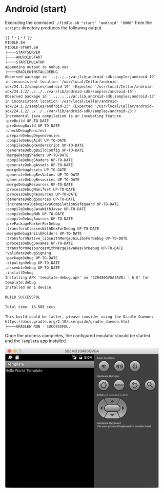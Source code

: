 Android (start)
======

Executing the command `./fiddle.sh "start" "android" "0000"` from the `scripts` directory produces the following output.

    {{ ʕ・ɭ・ʔ }}
    FIDDLE.SH
    FIDDLE-START.SH
    ├────STARTSERVER
    ├────ANDROIDSTART
    ├────STARTEMULATOR
    appending output to nohup.out
    ├────GRADLEWINSTALLDEBUG
    Observed package id '..;..;..;var;lib;android-sdk;samples;android-19' in inconsistent location '/usr/local/Cellar/android-sdk/24.1.2/samples/android-19' (Expected '/usr/local/Cellar/android-sdk/24.1.2/../../../var/lib/android-sdk/samples/android-19')
    Observed package id '..;..;..;var;lib;android-sdk;samples;android-23' in inconsistent location '/usr/local/Cellar/android-sdk/24.1.2/samples/android-23' (Expected '/usr/local/Cellar/android-sdk/24.1.2/../../../var/lib/android-sdk/samples/android-23')
    Incremental java compilation is an incubating feature.
    :preBuild UP-TO-DATE
    :preDebugBuild UP-TO-DATE
    :checkDebugManifest
    :prepareDebugDependencies
    :compileDebugAidl UP-TO-DATE
    :compileDebugRenderscript UP-TO-DATE
    :generateDebugBuildConfig UP-TO-DATE
    :mergeDebugShaders UP-TO-DATE
    :compileDebugShaders UP-TO-DATE
    :generateDebugAssets UP-TO-DATE
    :mergeDebugAssets UP-TO-DATE
    :generateDebugResValues UP-TO-DATE
    :generateDebugResources UP-TO-DATE
    :mergeDebugResources UP-TO-DATE
    :processDebugManifest UP-TO-DATE
    :processDebugResources UP-TO-DATE
    :generateDebugSources UP-TO-DATE
    :incrementalDebugJavaCompilationSafeguard UP-TO-DATE
    :compileDebugJavaWithJavac UP-TO-DATE
    :compileDebugNdk UP-TO-DATE
    :compileDebugSources UP-TO-DATE
    :prePackageMarkerForDebug
    :transformClassesWithDexForDebug UP-TO-DATE
    :mergeDebugJniLibFolders UP-TO-DATE
    :transformNative_libsWithMergeJniLibsForDebug UP-TO-DATE
    :processDebugJavaRes UP-TO-DATE
    :transformResourcesWithMergeJavaResForDebug UP-TO-DATE
    :validateDebugSigning
    :packageDebug UP-TO-DATE
    :zipalignDebug UP-TO-DATE
    :assembleDebug UP-TO-DATE
    :installDebug
    Installing APK 'template-debug.apk' on '320480QVGA(AVD) - 6.0' for template:debug
    Installed on 1 device.
    
    BUILD SUCCESSFUL
    
    Total time: 13.585 secs
    
    This build could be faster, please consider using the Gradle Daemon: https://docs.gradle.org/2.10/userguide/gradle_daemon.html
    ├────GRADLEW RUN - SUCCESSFUL.
    

Once the process completes, the configured emulator should be started and the `Template` app installed.

![Emulator Screenshot](resources/emulator-template-app.png)







